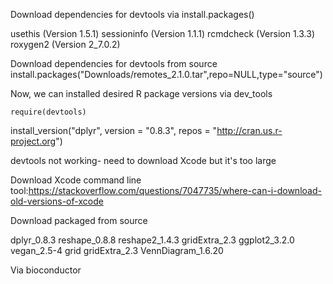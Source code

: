 Download dependencies for devtools via install.packages()

usethis  (Version 1.5.1)
sessioninfo (Version 1.1.1)
rcmdcheck (Version 1.3.3)
roxygen2 (Version 2_7.0.2)

Download dependencies for devtools from source
install.packages("Downloads/remotes_2.1.0.tar",repo=NULL,type="source")


Now, we can installed desired R package versions via dev_tools

```
require(devtools)
```

install_version("dplyr", version = "0.8.3", repos = "http://cran.us.r-project.org")

devtools not working- need to download Xcode but it's too large

Download Xcode command line tool:https://stackoverflow.com/questions/7047735/where-can-i-download-old-versions-of-xcode


Download packaged from source


dplyr_0.8.3
reshape_0.8.8
reshape2_1.4.3
gridExtra_2.3
ggplot2_3.2.0
vegan_2.5-4 
grid
gridExtra_2.3
VennDiagram_1.6.20

Via bioconductor
